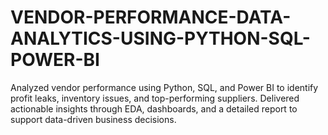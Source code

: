 # VENDOR-PERFORMANCE-DATA-ANALYTICS-USING-PYTHON-SQL-POWER-BI
 Analyzed vendor performance using Python, SQL, and Power BI to identify profit leaks, inventory issues, and top-performing suppliers. Delivered actionable insights through EDA, dashboards, and a detailed report to support data-driven business decisions.
